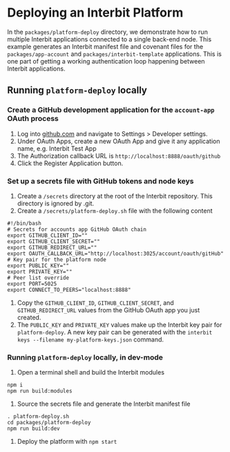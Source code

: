 # Deploying an Interbit Platform

In the `packages/platform-deploy` directory, we demonstrate how to run 
multiple Interbit applications connected to a single back-end node. This 
example generates an Interbit manifest file and covenant files for the 
`packages/app-account` and `packages/interbit-template` applications. 
This is one part of getting a working authentication loop happening 
between Interbit applications. 

## Running `platform-deploy` locally

### Create a GitHub development application for the `account-app` OAuth process

1. Log into [github.com](https://github.com) and navigate to Settings > 
Developer settings. 
1. Under OAuth Apps, create a new OAuth App and give it any application name, 
e.g. Interbit Test App
1. The Authorization callback URL is `http://localhost:8888/oauth/github`
1. Click the Register Application button.

### Set up a secrets file with GitHub tokens and node keys

1. Create a `/secrets` directory at the root of the Interbit repository. This 
directory is ignored by .git. 
1. Create a `/secrets/platform-deploy.sh` file with the following content
```
#!/bin/bash
# Secrets for accounts app GitHub OAuth chain
export GITHUB_CLIENT_ID=""
export GITHUB_CLIENT_SECRET=""
export GITHUB_REDIRECT_URL=""
export OAUTH_CALLBACK_URL="http://localhost:3025/account/oauth/gitHub"
# Key pair for the platform node
export PUBLIC_KEY=""
export PRIVATE_KEY=""
# Peer list override
export PORT=5025
export CONNECT_TO_PEERS="localhost:8888"
```
1. Copy the `GITHUB_CLIENT_ID`, `GITHUB_CLIENT_SECRET`, and 
`GITHUB_REDIRECT_URL` 
values from the GitHub OAuth app you just created. 
1. The `PUBLIC_KEY` and `PRIVATE_KEY` values make up the Interbit key pair for 
`platform-deploy`. A new key pair can be generated with the 
`interbit keys --filename my-platform-keys.json` command.  

### Running `platform-deploy` locally, in dev-mode

1. Open a terminal shell and build the Interbit modules
```
npm i
npm run build:modules
```
1. Source the secrets file and generate the Interbit manifest file
```
. platform-deploy.sh
cd packages/platform-deploy
npm run build:dev
```
1. Deploy the platform with `npm start`
